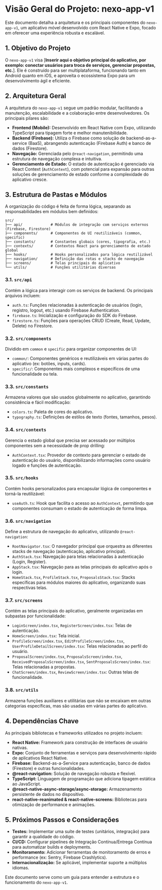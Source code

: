 # Visão Geral do Projeto: nexo-app-v1

Este documento detalha a arquitetura e os principais componentes do `nexo-app-v1`, um aplicativo móvel desenvolvido com React Native e Expo, focado em oferecer uma experiência robusta e escalável.

## 1. Objetivo do Projeto

O `nexo-app-v1` visa [**Inserir aqui o objetivo principal do aplicativo, por exemplo: conectar usuários para troca de serviços, gerenciar propostas, etc.**]. Ele é construído para ser multiplataforma, funcionando tanto em Android quanto em iOS, e aproveita o ecossistema Expo para um desenvolvimento ágil e eficiente.

## 2. Arquitetura Geral

A arquitetura do `nexo-app-v1` segue um padrão modular, facilitando a manutenção, escalabilidade e a colaboração entre desenvolvedores. Os principais pilares são:

-   **Frontend (Mobile):** Desenvolvido em React Native com Expo, utilizando TypeScript para tipagem forte e melhor manutenibilidade.
-   **Backend (Firebase):** Utiliza o Firebase como solução de backend-as-a-service (BaaS), abrangendo autenticação (Firebase Auth) e banco de dados (Firestore).
-   **Navegação:** Gerenciada pelo `@react-navigation`, permitindo uma estrutura de navegação complexa e intuitiva.
-   **Gerenciamento de Estado:** O estado de autenticação é gerenciado via React Context (`AuthContext`), com potencial para expansão para outras soluções de gerenciamento de estado conforme a complexidade do aplicativo cresce.

## 3. Estrutura de Pastas e Módulos

A organização do código é feita de forma lógica, separando as responsabilidades em módulos bem definidos:

```
src/
├── api/             # Módulos de integração com serviços externos (Firebase, Firestore)
├── components/      # Componentes de UI reutilizáveis (common, specific)
├── constants/       # Constantes globais (cores, tipografia, etc.)
├── contexts/        # Contextos React para gerenciamento de estado global
├── hooks/           # Hooks personalizados para lógica reutilizável
├── navigation/      # Definição das rotas e stacks de navegação
├── screens/         # Telas principais do aplicativo
└── utils/           # Funções utilitárias diversas
```

### 3.1. `src/api`

Contém a lógica para interagir com os serviços de backend. Os principais arquivos incluem:

-   `auth.ts`: Funções relacionadas à autenticação de usuários (login, registro, logout, etc.) usando Firebase Authentication.
-   `firebase.ts`: Inicialização e configuração do SDK do Firebase.
-   `firestore.ts`: Funções para operações CRUD (Create, Read, Update, Delete) no Firestore.

### 3.2. `src/components`

Dividido em `common` e `specific` para organizar componentes de UI:

-   `common/`: Componentes genéricos e reutilizáveis em várias partes do aplicativo (ex: botões, inputs, cards).
-   `specific/`: Componentes mais complexos e específicos de uma funcionalidade ou tela.

### 3.3. `src/constants`

Armazena valores que são usados globalmente no aplicativo, garantindo consistência e fácil modificação:

-   `colors.ts`: Paleta de cores do aplicativo.
-   `typography.ts`: Definições de estilos de texto (fontes, tamanhos, pesos).

### 3.4. `src/contexts`

Gerencia o estado global que precisa ser acessado por múltiplos componentes sem a necessidade de prop drilling:

-   `AuthContext.tsx`: Provedor de contexto para gerenciar o estado de autenticação do usuário, disponibilizando informações como usuário logado e funções de autenticação.

### 3.5. `src/hooks`

Contém hooks personalizados para encapsular lógica de componentes e torná-la reutilizável:

-   `useAuth.ts`: Hook que facilita o acesso ao `AuthContext`, permitindo que componentes consumam o estado de autenticação de forma limpa.

### 3.6. `src/navigation`

Define a estrutura de navegação do aplicativo, utilizando `@react-navigation`:

-   `RootNavigator.tsx`: O navegador principal que orquestra as diferentes stacks de navegação (autenticação, aplicativo principal).
-   `AuthStack.tsx`: Navegação para telas relacionadas à autenticação (Login, Register).
-   `AppStack.tsx`: Navegação para as telas principais do aplicativo após o login.
-   `HomeStack.tsx`, `ProfileStack.tsx`, `ProposalsStack.tsx`: Stacks específicas para módulos maiores do aplicativo, organizando suas respectivas telas.

### 3.7. `src/screens`

Contém as telas principais do aplicativo, geralmente organizadas em subpastas por funcionalidade:

-   `LoginScreen/index.tsx`, `RegisterScreen/index.tsx`: Telas de autenticação.
-   `HomeScreen/index.tsx`: Tela inicial.
-   `ProfileScreen/index.tsx`, `EditProfileScreen/index.tsx`, `UserProfileDetailScreen/index.tsx`: Telas relacionadas ao perfil do usuário.
-   `ProposalScreen/index.tsx`, `ProposalsScreen/index.tsx`, `ReceivedProposalsScreen/index.tsx`, `SentProposalsScreen/index.tsx`: Telas relacionadas a propostas.
-   `ChatScreen/index.tsx`, `ReviewScreen/index.tsx`: Outras telas de funcionalidade.

### 3.8. `src/utils`

Armazena funções auxiliares e utilitárias que não se encaixam em outras categorias específicas, mas são usadas em várias partes do aplicativo.

## 4. Dependências Chave

As principais bibliotecas e frameworks utilizados no projeto incluem:

-   **React Native:** Framework para construção de interfaces de usuário nativas.
-   **Expo:** Conjunto de ferramentas e serviços para desenvolvimento rápido de aplicativos React Native.
-   **Firebase:** Backend-as-a-Service para autenticação, banco de dados (Firestore) e outras funcionalidades.
-   **@react-navigation:** Solução de navegação robusta e flexível.
-   **TypeScript:** Linguagem de programação que adiciona tipagem estática ao JavaScript.
-   **@react-native-async-storage/async-storage:** Armazenamento persistente de dados no dispositivo.
-   **react-native-reanimated & react-native-screens:** Bibliotecas para otimização de performance e animações.

## 5. Próximos Passos e Considerações

-   **Testes:** Implementar uma suíte de testes (unitários, integração) para garantir a qualidade do código.
-   **CI/CD:** Configurar pipelines de Integração Contínua/Entrega Contínua para automatizar builds e deployments.
-   **Monitoramento:** Adicionar ferramentas de monitoramento de erros e performance (ex: Sentry, Firebase Crashlytics).
-   **Internacionalização:** Se aplicável, implementar suporte a múltiplos idiomas.

Este documento serve como um guia para entender a estrutura e o funcionamento do `nexo-app-v1`.